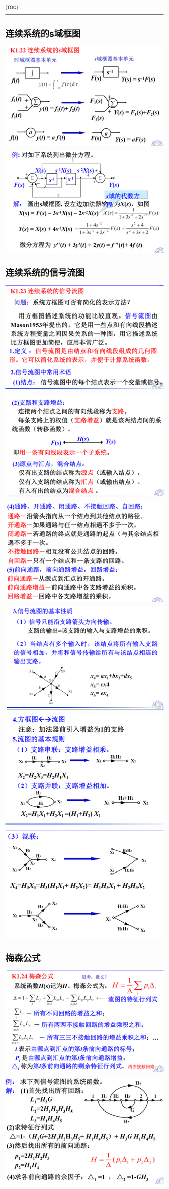 [TOC]

---

# 连续系统的s域框图

![](工程信号与系统-1.7连续系统的信号流图.assets/2024-10-30-15-15-24-image.png)

![](工程信号与系统-1.7连续系统的信号流图.assets/2024-10-30-15-15-59-image.png)

# 连续系统的信号流图

![](工程信号与系统-1.7连续系统的信号流图.assets/2024-10-30-15-18-10-image.png)

![](工程信号与系统-1.7连续系统的信号流图.assets/2024-10-30-15-18-16-image.png)

![](工程信号与系统-1.7连续系统的信号流图.assets/2024-10-30-15-18-22-image.png)

![](工程信号与系统-1.7连续系统的信号流图.assets/2024-10-30-15-18-46-image.png)

![](工程信号与系统-1.7连续系统的信号流图.assets/2024-10-30-15-19-30-image.png)

![](工程信号与系统-1.7连续系统的信号流图.assets/2024-10-30-15-19-37-image.png)

# 梅森公式

![](工程信号与系统-1.7连续系统的信号流图.assets/2024-10-30-15-22-15-image.png)

![](工程信号与系统-1.7连续系统的信号流图.assets/2024-10-30-15-22-45-image.png)
